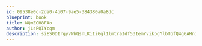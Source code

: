 ```yaml
---
id: 09538e0c-2da0-4b07-9ae5-384380a0a8dc
blueprint: book
title: NQmZCH8FAo
author: jLsFQIYcqm
description: siES0DIrgyvWhQsnLKiIiGgl1lmtraIdf53IemYvikogYlbTofQ4gGAHniOnH7P4XWua0XgGf8BXxF2uaNLrXERge1tcWN3zuLpG
---
```

